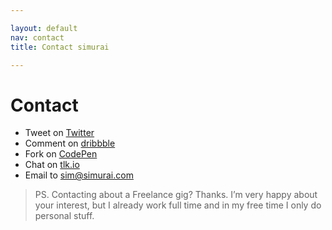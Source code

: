 ```yaml
---

layout: default
nav: contact
title: Contact simurai

---
```



# Contact

* Tweet on [Twitter](http://twitter.com/simurai)
* Comment on [dribbble](http://dribbble.com/simurai)
* Fork on [CodePen](http://codepen.io/simurai)
* Chat on [tlk.io](http://tlk.io/simurai)
* Email to [sim@simurai.com](mailto:sim@simurai.com)

> PS. Contacting about a Freelance gig? Thanks. I’m very happy about your interest, but I already work full time and in my free time I only do personal stuff.